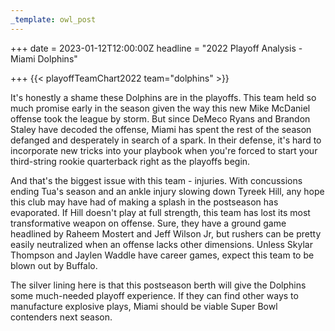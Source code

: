 ```yaml
---
_template: owl_post
---
```



+++
date = 2023-01-12T12:00:00Z
headline = "2022 Playoff Analysis - Miami Dolphins"

+++
{{< playoffTeamChart2022 team="dolphins" >}}

It's honestly a shame these Dolphins are in the playoffs. This team held so much promise early in the season given the way this new Mike McDaniel offense took the league by storm. But since DeMeco Ryans and Brandon Staley have decoded the offense, Miami has spent the rest of the season defanged and desperately in search of a spark. In their defense, it's hard to incorporate new tricks into your playbook when you're forced to start your third-string rookie quarterback right as the playoffs begin.

And that's the biggest issue with this team - injuries. With concussions ending Tua's season and an ankle injury slowing down Tyreek Hill, any hope this club may have had of making a splash in the postseason has evaporated. If Hill doesn't play at full strength, this team has lost its most transformative weapon on offense. Sure, they have a ground game headlined by Raheem Mostert and Jeff Wilson Jr, but rushers can be pretty easily neutralized when an offense lacks other dimensions. Unless Skylar Thompson and Jaylen Waddle have career games, expect this team to be blown out by Buffalo.

The silver lining here is that this postseason berth will give the Dolphins some much-needed playoff experience. If they can find other ways to manufacture explosive plays, Miami should be viable Super Bowl contenders next season.

